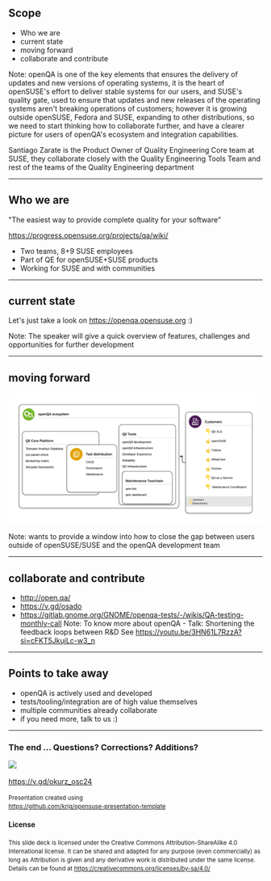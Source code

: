 ## Scope
* Who we are
* current state
* moving forward
* collaborate and contribute

Note:
openQA is one of the key elements that ensures the delivery of updates and new
versions of operating systems, it is the heart of openSUSE's effort to deliver
stable systems for our users, and SUSE's quality gate, used to ensure that
updates and new releases of the operating systems aren't breaking operations
of customers; however it is growing outside openSUSE, Fedora and SUSE,
expanding to other distributions, so we need to start thinking how to
collaborate further, and have a clearer picture for users of openQA's
ecosystem and integration capabilities.

Santiago Zarate is the Product Owner of Quality Engineering Core team at SUSE,
they collaborate closely with the Quality Engineering Tools Team and rest of
the teams of the Quality Engineering department

---

## Who we are

"The easiest way to provide complete quality for your software"

https://progress.opensuse.org/projects/qa/wiki/

* Two teams, 8+9 SUSE employees
* Part of QE for openSUSE+SUSE products
* Working for SUSE and with communities

---

## current state

Let's just take a look on
https://openqa.opensuse.org
:)

Note:
The speaker will give a quick overview of features, challenges and
opportunities for further development

---

## moving forward

<p><img src="img/ecosystem.png"></p>

Note:
wants to provide a window
into how to close the gap between users outside of openSUSE/SUSE and the
openQA development team


---

## collaborate and contribute

* http://open.qa/
* https://v.gd/osado
* https://gitlab.gnome.org/GNOME/openqa-tests/-/wikis/QA-testing-monthly-call
Note:
To know more about openQA - Talk: Shortening the feedback loops between R&D
See https://youtu.be/3HN61L7RzzA?si=cFKT5JkujLc-w3_n

---

## Points to take away

* openQA is actively used and developed
* tests/tooling/integration are of high value themselves
* multiple communities already collaborate
* if you need more, talk to us :)

---

### The end … Questions? Corrections? Additions?

<p><img src="img/chameleon.svg" style="max-height:300px;"></p>

https://v.gd/okurz_osc24

<small>
Presentation created using <br><a href="https://github.com/krig/opensuse-presentation-template">https://github.com/krig/opensuse-presentation-template</a>
</small>

#### License
<small>
This slide deck is licensed under the Creative Commons Attribution-ShareAlike 4.0 International license.
It can be shared and adapted for any purpose (even commercially) as long as Attribution is given and any derivative work is distributed under the same license. Details can be found at <a href="https://creativecommons.org/licenses/by-sa/4.0/">https://creativecommons.org/licenses/by-sa/4.0/</a>
</small>
